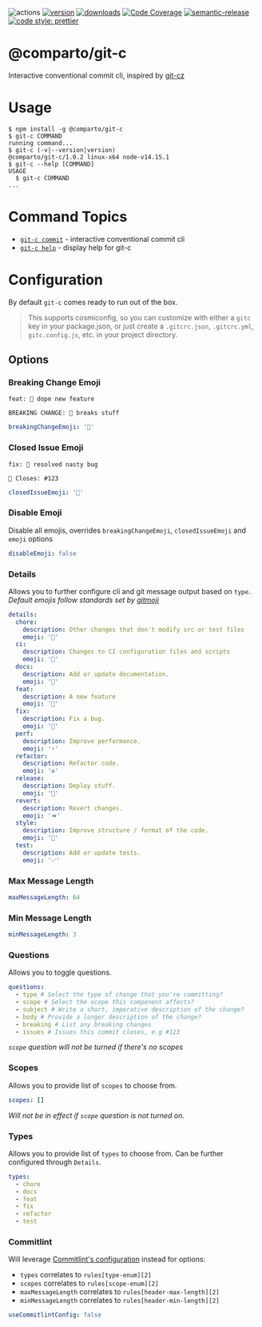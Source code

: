 ![actions][actions-badge]
[![version][version-badge]][package] [![downloads][downloads-badge]][npmtrends]
[![Code Coverage][coverage-badge]][coverage]
[![semantic-release][semantic-release-badge]][semantic-release]
[![code style: prettier][prettier-badge]][prettier]

# @comparto/git-c

Interactive conventional commit cli, inspired by [git-cz](https://github.com/streamich/git-cz)

# Usage

  <!-- usage -->

```sh-session
$ npm install -g @comparto/git-c
$ git-c COMMAND
running command...
$ git-c (-v|--version|version)
@comparto/git-c/1.0.2 linux-x64 node-v14.15.1
$ git-c --help [COMMAND]
USAGE
  $ git-c COMMAND
...
```

<!-- usagestop -->

# Command Topics

- [`git-c commit`](docs//commit.md) - interactive conventional commit cli
- [`git-c help`](docs//help.md) - display help for git-c

<!-- commandsstop -->

# Configuration

By default `git-c` comes ready to run out of the box.

> This supports cosmiconfig, so you can customize with either a `gitc` key in your package.json, or just create a `.gitcrc.json`, `.gitcrc.yml`, `gitc.config.js`, etc. in your project directory.

## Options

### Breaking Change Emoji

```
feat: 🎸 dope new feature

BREAKING CHANGE: 🧨 breaks stuff
```

```yml
breakingChangeEmoji: '🧨'
```

### Closed Issue Emoji

```
fix: 🐛 resolved nasty bug

🏁 Closes: #123
```

```yml
closedIssueEmoji: '🏁'
```

### Disable Emoji

Disable all emojis, overrides `breakingChangeEmoji`, `closedIssueEmoji` and `emoji` options

```yml
disableEmoji: false
```

### Details

Allows you to further configure cli and git message output based on `type`.
_Default emojis follow standards set by [gitmoji][gitmoji]_

```yml
details:
  chore:
    description: Other changes that don't modify src or test files
    emoji: '🤖'
  ci:
    description: Changes to CI configuration files and scripts
    emoji: '👷'
  docs:
    description: Add or update documentation.
    emoji: '📝'
  feat:
    description: A new feature
    emoji: '🎸'
  fix:
    description: Fix a bug.
    emoji: '🐛'
  perf:
    description: Improve performance.
    emoji: '⚡️'
  refactor:
    description: Refactor code.
    emoji: '♻️'
  release:
    description: Deploy stuff.
    emoji: '🚀'
  revert:
    description: Revert changes.
    emoji: '⏪'
  style:
    description: Improve structure / format of the code.
    emoji: '🎨'
  test:
    description: Add or update tests.
    emoji: '✅'
```

### Max Message Length

```yml
maxMessageLength: 64
```

### Min Message Length

```yml
minMessageLength: 3
```

### Questions

Allows you to toggle questions.

```yml
questions:
  - type # Select the type of change that you're committing?
  - scope # Select the scope this component affects?
  - subject # Write a short, imperative description of the change?
  - body # Provide a longer description of the change?
  - breaking # List any breaking changes
  - issues # Issues this commit closes, e.g #123
```

_`scope` question will not be turned if there's no scopes_

### Scopes

Allows you to provide list of `scopes` to choose from.

```yml
scopes: []
```

_Will not be in effect if `scope` question is not turned on._

### Types

Allows you to provide list of `types` to choose from. Can be further configured through `Details`.

```yml
types:
  - chore
  - docs
  - feat
  - fix
  - refactor
  - test
```

### Commitlint

Will leverage [Commitlint's configuration](https://commitlint.js.org/#/reference-configuration) instead for options:

- `types` correlates to `rules[type-enum][2]`
- `scopes` correlates to `rules[scope-enum][2]`
- `maxMessageLength` correlates to `rules[header-max-length][2]`
- `minMessageLength` correlates to `rules[header-min-length][2]`

```yml
useCommitlintConfig: false
```

[actions-badge]: https://img.shields.io/github/workflow/status/comparto/git-c/Release?label=actions&logo=github-actions&style=flat-square
[version-badge]: https://img.shields.io/npm/v/@comparto/git-c.svg?logo=npm&style=flat-square
[package]: https://www.npmjs.com/package/@comparto/git-c
[downloads-badge]: https://img.shields.io/npm/dm/@comparto/git-c.svg?logo=npm&style=flat-square
[npmtrends]: http://www.npmtrends.com/@comparto/git-c
[semantic-release]: https://github.com/semantic-release/semantic-release
[semantic-release-badge]: https://img.shields.io/badge/%20%20%F0%9F%93%A6%F0%9F%9A%80-semantic--release-e10079.svg?style=flat-square
[coverage-badge]: https://img.shields.io/codecov/c/github/comparto/git-c.svg?style=flat-square
[coverage]: https://codecov.io/github/comparto/git-c
[prettier-badge]: https://img.shields.io/badge/code_style-prettier-ff69b4.svg?style=flat-square
[prettier]: https://github.com/prettier/prettier
[gitmoji]: https://gitmoji.carloscuesta.me/
